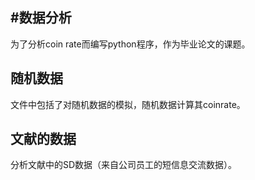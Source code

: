 #数据分析---为了分析coin rate而编写python程序，作为毕业论文的课题。## 随机数据文件中包括了对随机数据的模拟，随机数据计算其coinrate。## 文献的数据分析文献中的SD数据（来自公司员工的短信息交流数据）。